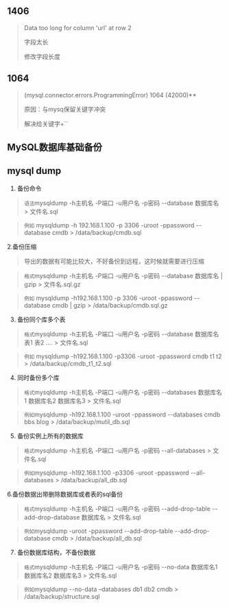

## 1406

> Data too long for column 'url' at row 2
>
> 字段太长
>
> 修改字段长度


## 1064

> (mysql.connector.errors.ProgrammingError) 1064 (42000)**
>
> 原因：与mysq保留关键字冲突  
>
> 解决给关键字+``

## MySQL数据库基础备份

## mysql dump

1. 备份命令

> `语法`mysqldump -h主机名 -P端口 -u用户名 -p密码 --database 数据库名 > 文件名.sql

> `例如` mysqldump -h 192.168.1.100 -p 3306 -uroot -ppassword --database cmdb > /data/backup/cmdb.sql

2.备份压缩



> 导出的数据有可能比较大，不好备份到远程，这时候就需要进行压缩

> `格式`mysqldump -h主机名 -P端口 -u用户名 -p密码 --database 数据库名 | gzip > 文件名.sql.gz

> `例如` mysqldump -h192.168.1.100 -p 3306 -uroot -ppassword --database cmdb | gzip > /data/backup/cmdb.sql.gz



3. 备份同个库多个表



>  `格式`mysqldump -h主机名 -P端口 -u用户名 -p密码 --database 数据库名 表1 表2 .... > 文件名.sql

> `例如` mysqldump -h192.168.1.100 -p3306 -uroot -ppassword cmdb t1 t2 > /data/backup/cmdb_t1_t2.sql

4. 同时备份多个库

> `格式`mysqldump -h主机名 -P端口 -u用户名 -p密码 --databases 数据库名1 数据库名2 数据库名3 > 文件名.sql

> `例如`mysqldump -h192.168.1.100 -uroot -ppassword --databases cmdb bbs blog > /data/backup/mutil_db.sql

5. 备份实例上所有的数据库

> `格式`mysqldump -h主机名 -P端口 -u用户名 -p密码 --all-databases > 文件名.sql

> `例如`mysqldump -h192.168.1.100 -p3306 -uroot -ppassword --all-databases > /data/backup/all_db.sql

6.备份数据出带删除数据库或者表的sql备份

>  `格式`mysqldump -h主机名 -P端口 -u用户名 -p密码 --add-drop-table --add-drop-database 数据库名 > 文件名.sql

> `例如`mysqldump -uroot -ppassword --add-drop-table --add-drop-database cmdb > /data/backup/all_db.sql

7. 备份数据库结构，不备份数据

> `格式`mysqldump -h主机名 -P端口 -u用户名 -p密码 --no-data 数据库名1 数据库名2 数据库名3 > 文件名.sql

> `例如`mysqldump --no-data –databases db1 db2 cmdb > /data/backup/structure.sql